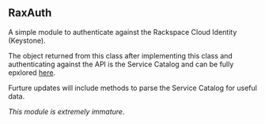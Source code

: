 ## RaxAuth

A simple module to authenticate against the Rackspace Cloud Identity (Keystone).

The object returned from this class after implementing this class and authenticating against the API is the Service Catalog and can be fully epxlored [here](http://docs.rackspace.com/auth/api/v2.0/auth-client-devguide/content/Sample_Request_Response-d1e64.html "RAX API Documentation").

Furture updates will include methods to parse the Service Catalog for useful data.

*This module is extremely immature.*